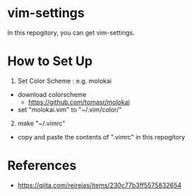 # vim-settings

In this repogitory, you can get vim-settings.

# How to Set Up

1. Set Color Scheme : e.g. molokai
- download colorscheme
    - https://github.com/tomasr/molokai  
- set "molokai.vim" to "~/.vim/color/"

2. make "~/.vimrc"
- copy and paste the contents of ".vimrc" in this repogitory

# References
- https://qiita.com/reireias/items/230c77b3ff5575832654
